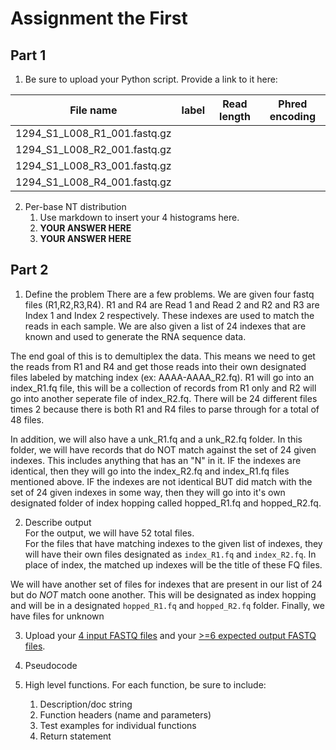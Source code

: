 # Assignment the First

## Part 1
1. Be sure to upload your Python script. Provide a link to it here:

| File name | label | Read length | Phred encoding |
|---|---|---|---|
| 1294_S1_L008_R1_001.fastq.gz |  |  |  |
| 1294_S1_L008_R2_001.fastq.gz |  |  |  |
| 1294_S1_L008_R3_001.fastq.gz |  |  |  |
| 1294_S1_L008_R4_001.fastq.gz |  |  |  |

2. Per-base NT distribution
    1. Use markdown to insert your 4 histograms here.
    2. **YOUR ANSWER HERE**
    3. **YOUR ANSWER HERE**
    
## Part 2
1. Define the problem
There are a few problems. We are given four fastq files (R1,R2,R3,R4). R1 and R4 are Read 1 and Read 2 and R2 and R3 are Index 1 and Index 2 respectively. These indexes are used to match the reads in each sample. We are also given a list of 24 indexes that are known and used to generate the RNA sequence data. 

The end goal of this is to demultiplex the data. This means we need to get the reads from R1 and R4 and get those reads into their own designated files labeled by matching index (ex: AAAA-AAAA_R2.fq). R1 will go into an index_R1.fq file, this will be a collection of records from R1 only and R2 will go into another seperate file of index_R2.fq. There will be 24 different files times 2 because there is both R1 and R4 files to parse through for a total of 48 files. 

In addition, we will also have a unk_R1.fq and a unk_R2.fq folder. In this folder, we will have records that do NOT match against the set of 24 given indexes. This includes anything that has an "N" in it. IF the indexes are identical, then they will go into the index_R2.fq and index_R1.fq files mentioned above. IF the indexes are not identical BUT did match with the set of 24 given indexes in some way, then they will go into it's own designated folder of index hopping called hopped_R1.fq and hopped_R2.fq. 

2. Describe output <br>
For the output, we will have 52 total files. <br>
For the files that have matching indexes to the given list of indexes, they will have their own files designated as `index_R1.fq` and `index_R2.fq`. In place of index, the matched up indexes will be the title of these FQ files. 

We will have another set of files for indexes that are present in our list of 24 but do *NOT* match oone another. This will be designated as index hopping and will be in a designated `hopped_R1.fq` and `hopped_R2.fq` folder. Finally, we have files for unknown 

3. Upload your [4 input FASTQ files](../TEST-input_FASTQ) and your [>=6 expected output FASTQ files](../TEST-output_FASTQ).



4. Pseudocode
5. High level functions. For each function, be sure to include:
    1. Description/doc string
    2. Function headers (name and parameters)
    3. Test examples for individual functions
    4. Return statement

